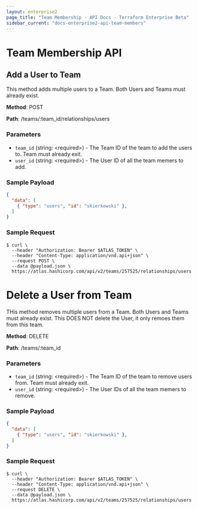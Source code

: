 ```yaml
---
layout: enterprise2
page_title: "Team Membership - API Docs - Terraform Enterprise Beta"
sidebar_current: "docs-enterprise2-api-team-members"
---
```


# Team Membership API

## Add a User to Team
This method adds multiple users to a Team. Both Users and Teams must already exist.

**Method**: POST

**Path**: /teams/:team_id/relationships/users

### Parameters
- `team_id` (string: \<required\>) - The Team ID of the team to add the users to. Team must already exit.
- `user_id` (string: \<required\>) - The User ID of all the team memers to add.

### Sample Payload

```json
{
  "data": [
    { "type": "users", "id": "skierkowski" },
  ]
}
```

### Sample Request

```shell
$ curl \
  --header "Authorization: Bearer $ATLAS_TOKEN" \
  --header "Content-Type: application/vnd.api+json" \
  --request POST \
  --data @payload.json \
  https://atlas.hashicorp.com/api/v2/teams/257525/relationships/users
```


# Delete a User from Team
THis method removes multiple users from a Team. Both Users and Teams must already exist. This DOES NOT delete the User, it only remoes them from this team.

**Method**: DELETE

**Path**: /teams/:team_id

### Parameters
- `team_id` (string: \<required\>) - The Team ID of the team to remove users from. Team must already exit.
- `user_id` (string: \<required\>) - The User IDs of all the team memers to remove.

### Sample Payload

```json
{
  "data": [
    { "type": "users", "id": "skierkowski" },
  ]
}
```

### Sample Request

```shell
$ curl \
  --header "Authorization: Bearer $ATLAS_TOKEN" \
  --header "Content-Type: application/vnd.api+json" \
  --request DELETE \
  --data @payload.json \
  https://atlas.hashicorp.com/api/v2/teams/257525/relationships/users
```